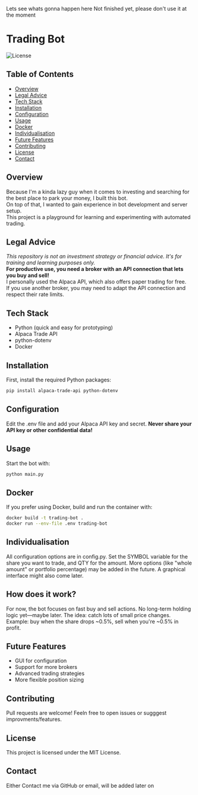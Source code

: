 Lets see whats gonna happen here
Not finished yet, please don't use it at the moment 

# Trading Bot

![License](https://img.shields.io/badge/license-MIT-blue.svg)

## Table of Contents
- [Overview](#overview)
- [Legal Advice](#legal-advice)
- [Tech Stack](#tech-stack)
- [Installation](#installation)
- [Configuration](#configuration)
- [Usage](#usage)
- [Docker](#docker)
- [Individualisation](#individualisation)
- [Future Features](#future-features)
- [Contributing](#contributing)
- [License](#license)
- [Contact](#contact)

## Overview
Because I'm a kinda lazy guy when it comes to investing and searching for the best place to park your money, I built this bot.  
On top of that, I wanted to gain experience in bot development and server setup.  
This project is a playground for learning and experimenting with automated trading.

## Legal Advice
_This repository is not an investment strategy or financial advice. It's for training and learning purposes only._  
**For productive use, you need a broker with an API connection that lets you buy and sell!**  
I personally used the Alpaca API, which also offers paper trading for free.  
If you use another broker, you may need to adapt the API connection and respect their rate limits.

## Tech Stack
- Python (quick and easy for prototyping)
- Alpaca Trade API
- python-dotenv
- Docker

## Installation

First, install the required Python packages:

```bash
pip install alpaca-trade-api python-dotenv
```

## Configuration
Edit the .env file and add your Alpaca API key and secret. 
**Never share your API key or other confidential data!**

## Usage
Start the bot with:

```bash
python main.py
```

## Docker
If you prefer using Docker, build and run the container with:

```bash
docker build -t trading-bot .
docker run --env-file .env trading-bot
```

## Individualisation
All configuration options are in config.py. Set the SYMBOL variable for the share you want to trade, and QTY for the 
amount. More options (like "whole amount" or portfolio percentage) may be added in the future. A graphical interface 
might also come later.

## How does it work?
For now, the bot focuses on fast buy and sell actions. No long-term holding logic yet—maybe later. The idea: catch lots 
of small price changes. Example: buy when the share drops ~0.5%, sell when you're ~0.5% in profit.

## Future Features
- GUI for configuration
- Support for more brokers
- Advanced trading strategies
- More flexible position sizing

## Contributing
Pull requests are welcome!
Feeln free to open issues or sugggest improvments/features.

## License
This project is licensed under the MIT License.

## Contact
Either Contact me via GitHub or email, will be added later on
